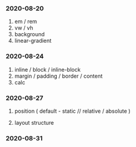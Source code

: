 ### 2020-08-20

1. em / rem
2. vw / vh
3. background
4. linear-gradient

### 2020-08-24

1. inline / block / inline-block
2. margin / padding / border / content
3. calc 

### 2020-08-27

1. position ( default - static // relative / absolute )

2. layout structure

### 2020-08-31